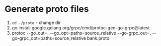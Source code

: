 # Generate proto files
1. `cd ./proto` - change dir
2. go install google.golang.org/grpc/cmd/protoc-gen-go-grpc@latest
2. protoc --go_out=. --go_opt=paths=source_relative --go-grpc_out=. --go-grpc_opt=paths=source_relative bank.proto
